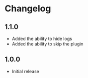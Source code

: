 # Changelog

## 1.1.0

- Added the ability to hide logs
- Added the ability to skip the plugin

## 1.0.0

- Initial release